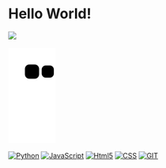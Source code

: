 # Hello World!

  <div align="left">
  <a href="https://github.com/Yur3e">
  <img height="130em" src="https://github-readme-stats.vercel.app/api?username=Yur3e&show_icons=true&theme=dracula&include_all_commits=true&count_private=true"/>
    </div>
  
  ![Snake animation](https://github.com/Yur3e/Yur3e/blob/output/github-contribution-grid-snake.svg)

[![Python](https://img.shields.io/badge/Python-3776AB?style=for-the-badge&logo=python&logoColor=white)](https://www.linkedin.com/in/yure-fernandes/)
[![JavaScript](https://img.shields.io/badge/JavaScript-F7DF1E?style=for-the-badge&logo=javascript&logoColor=black)](https://www.linkedin.com/in/yure-fernandes/)
[![Html5](https://img.shields.io/badge/HTML5-E34F26?style=for-the-badge&logo=html5&logoColor=white)](https://www.linkedin.com/in/yure-fernandes/)
[![CSS](https://img.shields.io/badge/CSS-239120?&style=for-the-badge&logo=css3&logoColor=white)](https://www.linkedin.com/in/yure-fernandes/)
[![GIT](https://img.shields.io/badge/Git-E34F26?style=for-the-badge&logo=git&logoColor=white)](https://www.linkedin.com/in/yure-fernandes/)
